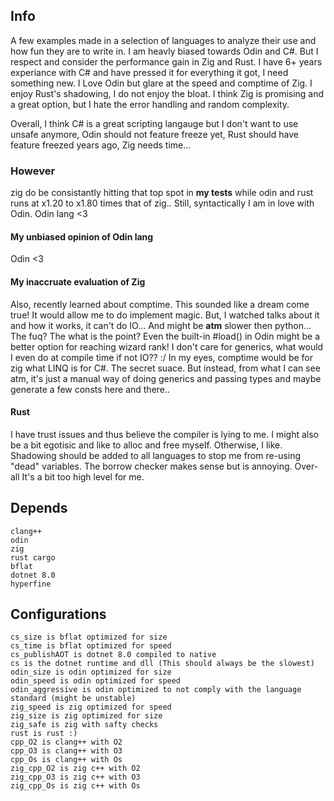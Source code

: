## Info
A few examples made in a selection of languages to analyze their use and how fun they are to write in.
I am heavly biased towards Odin and C#. But I respect and consider the performance gain in Zig and Rust.
I have 6+ years experiance with C# and have pressed it for everything it got, I need something new.
I Love Odin but glare at the speed and comptime of Zig.
I enjoy Rust's shadowing, I do not enjoy the bloat.
I think Zig is promising and a great option, but I hate the error handling and random complexity.

Overall, I think C# is a great scripting langauge but I don't want to use unsafe anymore,
Odin should not feature freeze yet,
Rust should have feature freezed years ago,
Zig needs time...

### However

zig do be consistantly hitting that top spot in **my tests**
while odin and rust runs at x1.20 to x1.80 times that of zig..
Still, syntactically I am in love with Odin. Odin lang <3

#### My unbiased opinion of Odin lang

Odin <3

#### My inaccruate evaluation of Zig

Also, recently learned about comptime. This sounded like a dream come true!
It would allow me to do implement magic.
But, I watched talks about it and how it works, it can't do IO... And might 
be **atm** slower then python... The fuq? The what is the point? Even the
built-in #load() in Odin might be a better option for reaching wizard rank!
I don't care for generics, what would I even do at compile time if not IO?? :/
In my eyes, comptime would be for zig what LINQ is for C#. The secret suace.
But instead, from what I can see atm, it's just a manual way of doing generics
and passing types and maybe generate a few consts here and there..

#### Rust

I have trust issues and thus believe the compiler is lying to me.
I might also be a bit egotisic and like to alloc and free myself.
Otherwise, I like. Shadowing should be added to all languages to
stop me from re-using "dead" variables. The borrow checker makes
sense but is annoying. Over-all It's a bit too high level for me.

## Depends
```
clang++
odin
zig
rust cargo
bflat
dotnet 8.0
hyperfine
```
## Configurations
```
cs_size is bflat optimized for size
cs_time is bflat optimized for speed
cs_publishAOT is dotnet 8.0 compiled to native
cs is the dotnet runtime and dll (This should always be the slowest)
odin_size is odin optimized for size
odin_speed is odin optimized for speed
odin_aggressive is odin optimized to not comply with the language standard (might be unstable)
zig_speed is zig optimized for speed
zig_size is zig optimized for size
zig_safe is zig with safty checks
rust is rust :)
cpp_O2 is clang++ with O2
cpp_O3 is clang++ with O3
cpp_Os is clang++ with Os
zig_cpp_O2 is zig c++ with O2
zig_cpp_O3 is zig c++ with O3
zig_cpp_Os is zig c++ with Os
```
